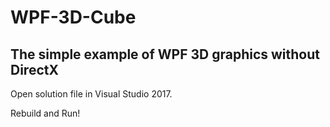 # WPF-3D-Cube

## The simple example of WPF 3D graphics without DirectX

Open solution file in Visual Studio 2017.

Rebuild and Run!
